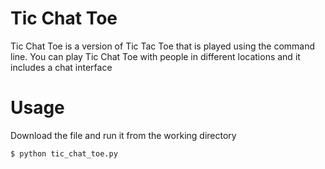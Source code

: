 # Tic Chat Toe 

Tic Chat Toe is a version of Tic Tac Toe that is played using the command line. You can play Tic Chat Toe with people in different locations and it includes a chat interface

# Usage

Download the file and run it from the working directory

```
$ python tic_chat_toe.py
```


